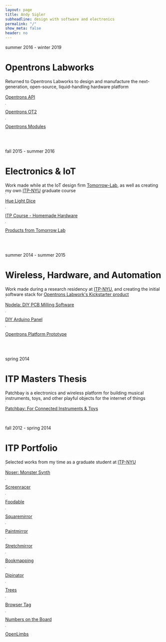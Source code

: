 ```yaml
---
layout: page
title: Andy Sigler
subheadline: design with software and electronics
permalink: "/"
show_meta: false
header: no
---
```

<style type="text/css">
    .borderImg {
        border: 1px solid #aaa;
    }
</style>
<p class="subheadline">summer 2016 - winter 2019</p>
<h1>Opentrons Labworks</h1>
<div>Returned to Opentrons Labworks to design and manufacture the next-generation, open-source, liquid-handling hardware platform</div>
<div class="row t30">
    <div class="medium-4 columns">
        <a href="{{ site.url }}/products/opentrons-api" >
            <img class="borderImg" src="{{ site.url }}/images/opentrons_api_small.png" alt="">
            <p>Opentrons API</p>
        </a>
    </div>
    <div class="medium-4 columns">
        <a href="{{ site.url }}/404" >
            <img class="borderImg" src="{{ site.url }}/images/opentrons_ot2_small.png" alt="">
            <p>Opentrons OT2</p>
        </a>
    </div>
    <div class="medium-4 columns">
        <a href="{{ site.url }}/404" >
            <img class="borderImg" src="{{ site.url }}/images/opentrons_modules_small.png" alt="">
            <p>Opentrons Modules</p>
        </a>
    </div>
</div>
<br />
<br />

<p class="subheadline">fall 2015 - summer 2016</p>
<h1>Electronics & IoT</h1>
<div>Work made while at the IoT design firm <a href="http://tomorrow-lab.com">Tomorrow-Lab</a>, as well as creating my own <a href="https://tisch.nyu.edu/itp">ITP-NYU</a> graduate course</div>
<div class="row t30">
    <div class="medium-4 columns">
        <a href="{{ site.url }}/404" >
            <img class="borderImg" src="{{ site.url }}/images/placeholder.png" alt="">
            <p>Hue Light Dice</p>
        </a>
    </div>
    <div class="medium-4 columns">
        <a href="{{ site.url }}/404" >
            <img class="borderImg" src="{{ site.url }}/images/placeholder.png" alt="">
            <p>ITP Course - Homemade Hardware</p>
        </a>
    </div>
    <div class="medium-4 columns">
        <a href="{{ site.url }}/products/tomorrow-lab" >
            <img class="borderImg" src="{{ site.url }}/images/tomorrow_lab_small.png" alt="">
            <p>Products from Tomorrow Lab</p>
        </a>
    </div>
</div>
<br />
<br />

<p class="subheadline">summer 2014 - summer 2015</p>
<h1>Wireless, Hardware, and Automation</h1>
<div>Work made during a research residency at <a href="https://tisch.nyu.edu/itp">ITP-NYU</a>, and creating the initial software stack for <a href="https://www.kickstarter.com/projects/932664050/opentrons-open-source-rapid-prototyping-for-biolog">Opentrons Labwork's Kickstarter product</a></div>
<div class="row t30">
    <div class="medium-4 columns">
        <a href="{{ site.url }}/hardware/nodela/" >
            <img class="borderImg" src="{{ site.url }}/images/nodela_image_small.png" alt="">
            <p>Nodela: DIY PCB Milling Software</p>
        </a>
    </div>
    <div class="medium-4 columns">
        <a href="{{ site.url }}/hardware/panelling-arduino-minis/" >
            <img class="borderImg" src="{{ site.url }}/images/diy_arduino_mini_thumb.jpg" alt="">
            <p>DIY Arduino Panel</p>
        </a>
    </div>
    <div class="medium-4 columns">
        <a href="{{ site.url }}/projects/opentrons-platform-prototype/" >
            <img class="borderImg" src="{{ site.url }}/images/opentrons_small.jpg" alt="">
            <p>Opentrons Platform Prototype</p>
        </a>
    </div>
</div>
<br />
<br />

<p class="subheadline">spring 2014</p>
<h1>ITP Masters Thesis</h1>
<div>Patchbay is a electronics and wireless platform for building musical instruments, toys, and other playful objects for the internet of things</div>
<div class="row t30 b20">
    <div class="medium-12 columns">
        <a href="{{ site.url }}/patchbay" >
            <img class="borderImg" src="{{ site.url }}/images/uselessThings.jpg" alt="">
            <p>Patchbay: For Connected Instruments & Toys</p>
        </a>
    </div><!-- /.medium-6.columns -->
</div><!-- /.row -->
<br />

<p class="subheadline">fall 2012 - spring 2014</p>
<h1>ITP Portfolio</h1>
<div>Selected works from my time as a graduate student at <a href="https://tisch.nyu.edu/itp">ITP-NYU</a></div>
<div class="row t30">
    <div class="medium-4 columns">
        <a href="{{ site.url }}/projects/noser/" >
            <img class="borderImg" src="{{ site.url }}/images/noser_small_2.png" alt="">
            <p>Noser: Monster Synth</p>
        </a>
    </div>
    <div class="medium-4 columns">
        <a href="{{ site.url }}/projects/screenracer/" >
            <img class="borderImg" src="{{ site.url }}/images/screenracer_small.png" alt="">
            <p>Screenracer</p>
        </a>
    </div>
    <div class="medium-4 columns">
        <a href="{{ site.url }}/projects/foodable/" >
            <img class="borderImg" src="{{ site.url }}/images/foodable_small.png" alt="">
            <p>Foodable</p>
        </a>
    </div>
</div>
<div class="row t30">
    <div class="medium-4 columns">
        <a href="https://andysigler.github.io/squaremirror" >
            <img class="borderImg" src="{{ site.url }}/images/squaremirror_small.jpg" alt="">
            <p>Squaremirror</p>
        </a>
    </div>
    <div class="medium-4 columns">
        <a href="https://andysigler.github.io/paintmirror" >
            <img class="borderImg" src="{{ site.url }}/images/paintmirror_small.jpg" alt="">
            <p>Paintmirror</p>
        </a>
    </div>
    <div class="medium-4 columns">
        <a href="https://andysigler.github.io/stretchmirror" >
            <img class="borderImg" src="{{ site.url }}/images/stretchmirror_small.png" alt="">
            <p>Stretchmirror</p>
        </a>
    </div>
</div>
<div class="row t30">
    <div class="medium-4 columns">
        <a href="{{ site.url }}/projects/bookmapping/" >
            <img class="borderImg" src="{{ site.url }}/images/bookmapping_small.png" alt="">
            <p>Bookmapping</p>
        </a>
    </div>
    <div class="medium-4 columns">
        <a href="{{ site.url }}/projects/dipinator/" >
            <img class="borderImg" src="{{ site.url }}/images/dipinator_small.png" alt="">
            <p>Dipinator</p>
        </a>
    </div>
    <div class="medium-4 columns">
        <a href="https://andysigler.github.io/trees" >
            <img class="borderImg" src="{{ site.url }}/images/trees_small.png" alt="">
            <p>Trees</p>
        </a>
    </div>
</div>
<div class="row t30">
    <div class="medium-4 columns">
        <a href="{{ site.url }}/projects/browser-tag/" >
            <img class="borderImg" src="{{ site.url }}/images/bookmarklet_small.png" alt="">
            <p>Browser Tag</p>
        </a>
    </div>
    <div class="medium-4 columns">
        <a href="{{ site.url }}/projects/numbers-on-the-board/" >
            <img class="borderImg" src="{{ site.url }}/images/gears_small.png" alt="">
            <p>Numbers on the Board</p>
        </a>
    </div>
    <div class="medium-4 columns">
        <a href="{{ site.url }}/projects/openlimbs/" >
            <img class="borderImg" src="{{ site.url }}/images/openlimbs_small.png" alt="">
            <p>OpenLimbs</p>
        </a>
    </div>
</div>
